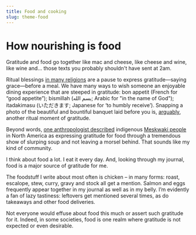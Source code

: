 ```yaml
---
title: Food and cooking  
slug: theme-food  
---
```

# How nourishing is food

Gratitude and food go together like mac and cheese, like cheese and wine, like wine and… those texts you probably shouldn't have sent at 2am.

Ritual blessings [in many religions](https://wanderlust.com/journal/11-beautiful-ways-to-love-your-lunch/) are a pause to express gratitude—saying grace—before a meal. We have many ways to wish someone an enjoyable dining experience that are steeped in gratitude: bon appetit (French for “good appetite”); bismillah (بسم الله; Arabic for "in the name of God"); itadakimasu (いただきます; Japanese for ‘to humbly receive’). Snapping a photo of the beautiful and bountiful banquet laid before you is, [arguably](https://www.goodreads.com/book/show/26210508-alchemy?from_search=true&from_srp=true&qid=5bmjOe0aGr&rank=2), another ritual moment of gratitude.

Beyond words, [one anthropologist described](https://hraf.yale.edu/thanks-but-no-thanks-expressions-of-gratitude-in-ehraf-world-cultures/) indigenous [Meskwaki people](https://ehrafworldcultures.yale.edu/cultures/np05/summary) in North America as expressing gratitude for food through a tremendous show of slurping soup and not leaving a morsel behind. That sounds like my kind of community.

I think about food a lot. I eat it every day. And, looking through my journal, food is a major source of gratitude for me.

The foodstuff I write about most often is chicken – in many forms: roast, escalope, stew, curry, gravy and stock all get a mention. Salmon and eggs frequently appear together in my journal as well as in my belly. I’m evidently a fan of lazy tastiness: leftovers get mentioned several times, as do takeaways and other food deliveries.

Not everyone would effuse about food this much or assert such gratitude for it. Indeed, in some societies, food is one realm where gratitude is not expected or even desirable.

